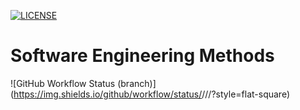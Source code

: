 [![LICENSE](https://img.shields.io/github/license/<souravverma3738>/sem.svg?style=flat-square)](https://github.com/<souravverma3738>/sem/blob/master/LICENSE)

# Software Engineering Methods
![GitHub Workflow Status (branch)](https://img.shields.io/github/workflow/status/<souravverma3738>/<sem>/<A workflow for my Hello World App>/<master>?style=flat-square)

